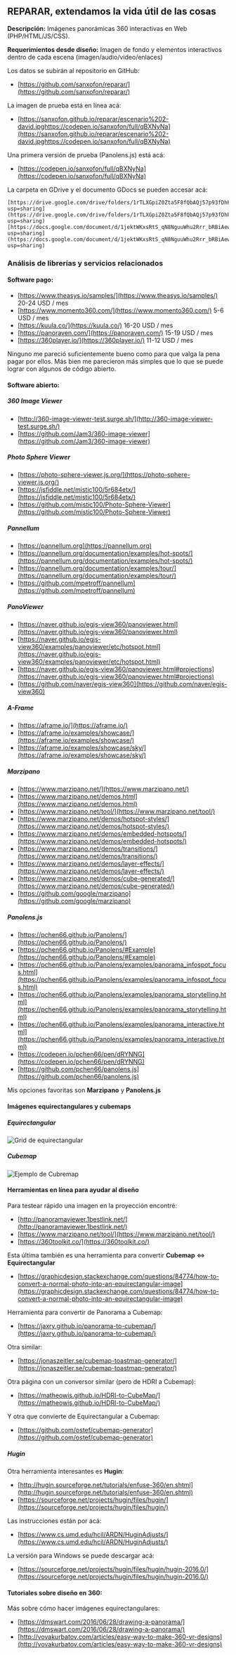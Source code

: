 ##  REPARAR, extendamos la vida útil de las cosas

**Descripción:** Imágenes panorámicas 360 interactivas en Web (PHP/HTML/JS/CSS).

**Requerimientos desde diseño:** Imagen de fondo y elementos interactivos dentro de cada escena (imagen/audio/video/enlaces)

Los datos se subirán al repositorio en GitHub:
 - [https://github.com/sanxofon/reparar/](https://github.com/sanxofon/reparar/)

La imagen de prueba está en línea acá:
 - [https://sanxofon.github.io/reparar/escenario%202-david.jpghttps://codepen.io/sanxofon/full/qBXNyNa](https://sanxofon.github.io/reparar/escenario%202-david.jpghttps://codepen.io/sanxofon/full/qBXNyNa)

Una primera versión de prueba (Panolens.js) está acá:
 - [https://codepen.io/sanxofon/full/qBXNyNa](https://codepen.io/sanxofon/full/qBXNyNa)

La carpeta en GDrive y el documento GDocs se pueden accesar acá:

    [https://drive.google.com/drive/folders/1rTLXGpiZ0Zta5F8fQbAQj57p93fDhPK_?usp=sharing](https://drive.google.com/drive/folders/1rTLXGpiZ0Zta5F8fQbAQj57p93fDhPK_?usp=sharing)
    [https://docs.google.com/document/d/1jektWKxsRtS_qN8NguuWhu2Rrr_bRBiAewd75myPH8I/edit?usp=sharing](https://docs.google.com/document/d/1jektWKxsRtS_qN8NguuWhu2Rrr_bRBiAewd75myPH8I/edit?usp=sharing)

### Análisis de librerías y servicios relacionados

#### Software pago:
 - [https://www.theasys.io/samples/](https://www.theasys.io/samples/) 20-24 USD / mes
 - [https://www.momento360.com/](https://www.momento360.com/)  5-6 USD / mes
 - [https://kuula.co/](https://kuula.co/)    16-20 USD / mes
 - [https://panoraven.com/](https://panoraven.com/)   15-19 USD / mes
 - [https://360player.io/](https://360player.io/)    11-12 USD / mes

Ninguno me pareció suficientemente bueno como para que valga la pena pagar por ellos. Más bien me parecieron más simples que lo que se puede lograr con algunos de código abierto.

#### Software abierto:

##### 360 Image Viewer
 - [http://360-image-viewer-test.surge.sh/](http://360-image-viewer-test.surge.sh/)
 - [https://github.com/Jam3/360-image-viewer](https://github.com/Jam3/360-image-viewer)

##### Photo Sphere Viewer
 - [https://photo-sphere-viewer.js.org/](https://photo-sphere-viewer.js.org/)
 - [https://jsfiddle.net/mistic100/5r684etx/](https://jsfiddle.net/mistic100/5r684etx/)
 - [https://github.com/mistic100/Photo-Sphere-Viewer](https://github.com/mistic100/Photo-Sphere-Viewer)

##### Pannellum
 - [https://pannellum.org](https://pannellum.org)
 - [https://pannellum.org/documentation/examples/hot-spots/](https://pannellum.org/documentation/examples/hot-spots/)
 - [https://pannellum.org/documentation/examples/tour/](https://pannellum.org/documentation/examples/tour/)
 - [https://github.com/mpetroff/pannellum](https://github.com/mpetroff/pannellum)

##### PanoViewer
 - [https://naver.github.io/egjs-view360/panoviewer.html](https://naver.github.io/egjs-view360/panoviewer.html)
 - [https://naver.github.io/egjs-view360/examples/panoviewer/etc/hotspot.html](https://naver.github.io/egjs-view360/examples/panoviewer/etc/hotspot.html)
 - [https://naver.github.io/egjs-view360/panoviewer.html#projections](https://naver.github.io/egjs-view360/panoviewer.html#projections)
 - [https://github.com/naver/egjs-view360](https://github.com/naver/egjs-view360)

##### A-Frame
 - [https://aframe.io/](https://aframe.io/)
 - [https://aframe.io/examples/showcase/](https://aframe.io/examples/showcase/)
 - [https://aframe.io/examples/showcase/sky/](https://aframe.io/examples/showcase/sky/)

##### Marzipano
 - [https://www.marzipano.net/](https://www.marzipano.net/)
 - [https://www.marzipano.net/demos.html](https://www.marzipano.net/demos.html)
 - [https://www.marzipano.net/tool/](https://www.marzipano.net/tool/)
 - [https://www.marzipano.net/demos/hotspot-styles/](https://www.marzipano.net/demos/hotspot-styles/)
 - [https://www.marzipano.net/demos/embedded-hotspots/](https://www.marzipano.net/demos/embedded-hotspots/)
 - [https://www.marzipano.net/demos/transitions/](https://www.marzipano.net/demos/transitions/)
 - [https://www.marzipano.net/demos/layer-effects/](https://www.marzipano.net/demos/layer-effects/)
 - [https://www.marzipano.net/demos/cube-generated/](https://www.marzipano.net/demos/cube-generated/)
 - [https://github.com/google/marzipano](https://github.com/google/marzipano)

##### Panolens.js
 - [https://pchen66.github.io/Panolens/](https://pchen66.github.io/Panolens/)
 - [https://pchen66.github.io/Panolens/#Example](https://pchen66.github.io/Panolens/#Example)
 - [https://pchen66.github.io/Panolens/examples/panorama_infospot_focus.html](https://pchen66.github.io/Panolens/examples/panorama_infospot_focus.html)
 - [https://pchen66.github.io/Panolens/examples/panorama_storytelling.html](https://pchen66.github.io/Panolens/examples/panorama_storytelling.html)
 - [https://pchen66.github.io/Panolens/examples/panorama_interactive.html](https://pchen66.github.io/Panolens/examples/panorama_interactive.html)
 - [https://codepen.io/pchen66/pen/dRYNNG](https://codepen.io/pchen66/pen/dRYNNG)
 - [https://github.com/pchen66/panolens.js](https://github.com/pchen66/panolens.js)

Mis opciones favoritas son **Marzipano** y **Panolens.js**

#### Imágenes equirectangulares y cubemaps

##### Equirectangular

![Grid de equirectangular](https://github.com/sanxofon/reparar/blob/main/Equirectangular-Grid-1849x948.jpg?raw=true)

##### Cubemap

![Ejemplo de Cubremap](https://github.com/sanxofon/reparar/blob/main/cubemap-example-1.jpg?raw=true)

#### Herramientas en línea para ayudar al diseño

Para testear rápido una imagen en la proyección encontré:

 - [http://panoramaviewer.1bestlink.net/](http://panoramaviewer.1bestlink.net/)
 - [https://www.marzipano.net/tool/](https://www.marzipano.net/tool/)
 - [https://360toolkit.co/](https://360toolkit.co/)

Esta última también es una herramienta para convertir **Cubemap** <=> **Equirectangular**
 - [https://graphicdesign.stackexchange.com/questions/84774/how-to-convert-a-normal-photo-into-an-equirectangular-image](https://graphicdesign.stackexchange.com/questions/84774/how-to-convert-a-normal-photo-into-an-equirectangular-image)

Herramienta para convertir de Panorama a Cubemap:
 - [https://jaxry.github.io/panorama-to-cubemap/](https://jaxry.github.io/panorama-to-cubemap/)

Otra similar:
 - [https://jonaszeitler.se/cubemap-toastmap-generator/](https://jonaszeitler.se/cubemap-toastmap-generator/)

Otra página con un conversor similar (pero de HDRI a Cubemap):
 - [https://matheowis.github.io/HDRI-to-CubeMap/](https://matheowis.github.io/HDRI-to-CubeMap/)

Y otra que convierte de Equirectangular a Cubemap:
 - [https://github.com/ostef/cubemap-generator](https://github.com/ostef/cubemap-generator)

##### Hugin
Otra herramienta interesantes es **Hugin**:
 - [http://hugin.sourceforge.net/tutorials/enfuse-360/en.shtml](http://hugin.sourceforge.net/tutorials/enfuse-360/en.shtml)
 - [https://sourceforge.net/projects/hugin/files/hugin/](https://sourceforge.net/projects/hugin/files/hugin/)

Las instrucciones están por acá:
 - [https://www.cs.umd.edu/hcil/ARDN/HuginAdjusts/](https://www.cs.umd.edu/hcil/ARDN/HuginAdjusts/)

 La versión para Windows se puede descargar acá:
  - [https://sourceforge.net/projects/hugin/files/hugin/hugin-2016.0/](https://sourceforge.net/projects/hugin/files/hugin/hugin-2016.0/)

#### Tutoriales sobre diseño en 360:
Más sobre cómo hacer imágenes equirectangulares:
 - [https://dmswart.com/2016/06/28/drawing-a-panorama/](https://dmswart.com/2016/06/28/drawing-a-panorama/)
 - [http://vovakurbatov.com/articles/easy-way-to-make-360-vr-designs](http://vovakurbatov.com/articles/easy-way-to-make-360-vr-designs)
